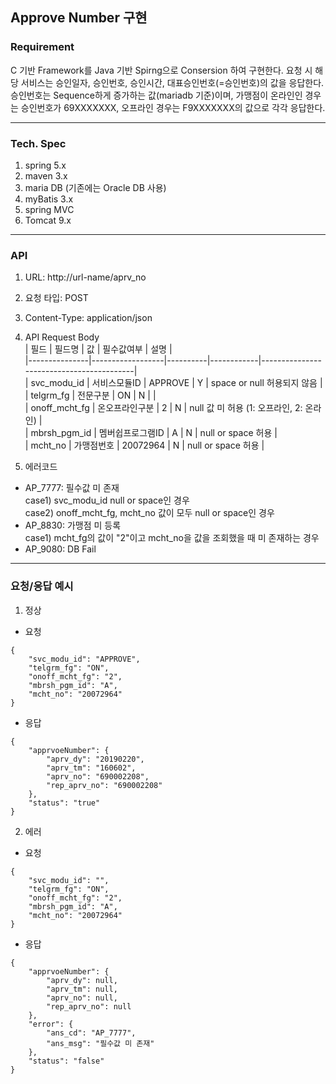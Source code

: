 ## Approve Number 구현   
### Requirement  
C 기반 Framework를 Java 기반 Spirng으로 Consersion 하여 구현한다. 요청 시 해당 서비스는 승인일자, 승인번호, 승인시간, 대표승인번호(=승인번호)의 값을 응답한다. 승인번호는 Sequence하게 증가하는 값(mariadb 기준)이며, 가맹점이 온라인인 경우는 승인번호가 69XXXXXXX, 오프라인 경우는 F9XXXXXXX의 값으로 각각 응답한다.   
   
---   

### Tech. Spec
1. spring 5.x
2. maven 3.x
3. maria DB (기존에는 Oracle DB 사용)
4. myBatis 3.x   
5. spring MVC   
6. Tomcat 9.x

---   

### API
1. URL: http://url-name/aprv_no
2. 요청 타입: POST
3. Content-Type: application/json
4. API Request Body   
| 필드          | 필드명           | 값       | 필수값여부 | 설명                                     |   
|---------------|------------------|----------|------------|------------------------------------------|   
| svc_modu_id   | 서비스모듈ID     | APPROVE  | Y          | space or null 허용되지 않음              |   
| telgrm_fg     | 전문구분         | ON       | N          |                                          |   
| onoff_mcht_fg | 온오프라인구분   | 2        | N          | null 값 미 허용 (1: 오프라인, 2: 온라인) |   
| mbrsh_pgm_id  | 멤버쉽프로그램ID | A        | N          | null or space 허용                       |   
| mcht_no       | 가맹점번호       | 20072964 | N          | null or space 허용                       |      

5. 에러코드   
* AP_7777: 필수값 미 존재   
  case1) svc_modu_id null or space인 경우   
  case2) onoff_mcht_fg, mcht_no 값이 모두 null or space인 경우   
* AP_8830: 가맹점 미 등록   
  case1) mcht_fg의 값이 "2"이고 mcht_no을 값을 조회했을 때 미 존재하는 경우   
* AP_9080: DB Fail      

---   

### 요청/응답 예시   
1. 정상   
* 요청   
```       
{
    "svc_modu_id": "APPROVE",
    "telgrm_fg": "ON",
    "onoff_mcht_fg": "2",
    "mbrsh_pgm_id": "A",
    "mcht_no": "20072964"
}   
 ```   
* 응답   
```   
{
    "apprvoeNumber": {
        "aprv_dy": "20190220",
        "aprv_tm": "160602",
        "aprv_no": "690002208",
        "rep_aprv_no": "690002208"
    },
    "status": "true"
}   
```   
2. 에러   
* 요청   
```   
{
    "svc_modu_id": "",
    "telgrm_fg": "ON",
    "onoff_mcht_fg": "2",
    "mbrsh_pgm_id": "A",
    "mcht_no": "20072964"
}   
```   
* 응답   
```   
{
    "apprvoeNumber": {
        "aprv_dy": null,
        "aprv_tm": null,
        "aprv_no": null,
        "rep_aprv_no": null
    },
    "error": {
        "ans_cd": "AP_7777",
        "ans_msg": "필수값 미 존재"
    },
    "status": "false"
}   
```   
